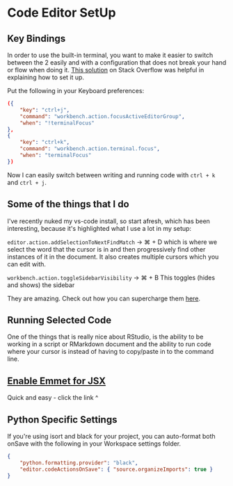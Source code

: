 # Code Editor SetUp

## Key Bindings

In order to use the built-in terminal, you want to make it easier to switch between the 2
easily and with a configuration that does not break your hand or flow when doing it.
[This solution](https://superuser.com/a/1343695) on Stack Overflow was helpful in
explaining how to set it up.

Put the following in your Keyboard preferences:

```json
({
    "key": "ctrl+j",
    "command": "workbench.action.focusActiveEditorGroup",
    "when": "!terminalFocus"
},
{
    "key": "ctrl+k",
    "command": "workbench.action.terminal.focus",
    "when": "terminalFocus"
})
```

Now I can easily switch between writing and running code with `ctrl + k` and `ctrl + j`.

## Some of the things that I do

I've recently nuked my vs-code install, so start afresh, which has been interesting, because it's highlighted what I use a lot in my setup:

`editor.action.addSelectionToNextFindMatch` -> ⌘ + D
which is where we select the word that the cursor is in and then progressively find other instances of it in the document.
It also creates multiple cursors which you can edit with.

`workbench.action.toggleSidebarVisibility` -> ⌘ + B
This toggles (hides and shows) the sidebar

They are amazing.
Check out how you can supercharge them [here](https://blog.logrocket.com/custom-polymorphic-code-snippets-in-vs-code-e76d8cad656b/).

## Running Selected Code

One of the things that is really nice about RStudio, is the ability to be working
in a script or RMarkdown document and the ability to run code where your cursor is
instead of having to copy/paste in to the command line.

## [Enable Emmet for JSX](https://medium.com/@eshwaren/enable-emmet-support-for-jsx-in-visual-studio-code-react-f1f5dfe8809c)

Quick and easy - click the link ^

## Python Specific Settings

If you're using isort and black for your project, you can auto-format both onSave
with the following in your Workspace settings folder.

```json
{
    "python.formatting.provider": "black",
    "editor.codeActionsOnSave": { "source.organizeImports": true }
}
```
